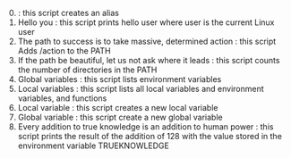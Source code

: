 0. <o> : this script creates an alias
1. Hello you : this script prints hello user where user is the current Linux user
2. The path to success is to take massive, determined action : this script Adds /action to the PATH
3.  If the path be beautiful, let us not ask where it leads : this script counts the number of directories in the PATH
4. Global variables : this script lists environment variables
5. Local variables : this script lists all local variables and environment variables, and functions
6. Local variable : this script creates a new local variable
7. Global variable : this script create a new global variable
8. Every addition to true knowledge is an addition to human power : this script prints the result of the addition of 128 with the value stored in the environment variable TRUEKNOWLEDGE
